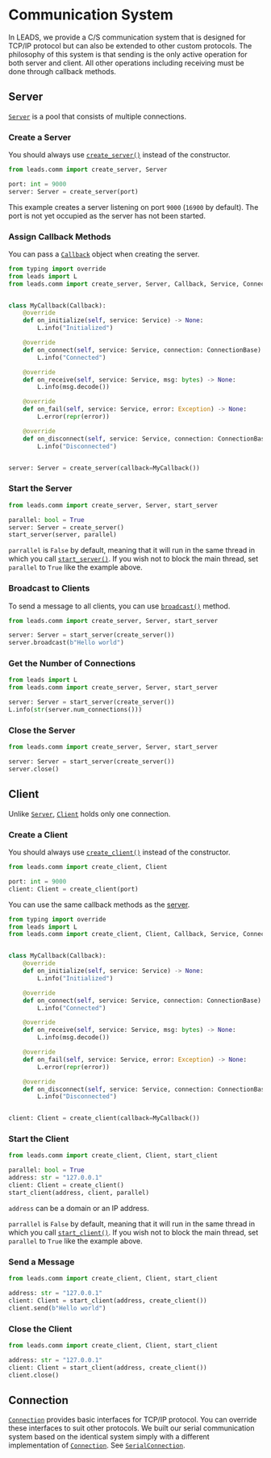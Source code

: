 # Communication System

In LEADS, we provide a C/S communication system that is designed for TCP/IP protocol but can also be extended to other
custom protocols. The philosophy of this system is that sending is the only active operation for both server and
client. All other operations including receiving must be done through callback methods.

## Server

[`Server`](#leads.comm.server.server.Server) is a pool that consists of multiple connections.

### Create a Server

You should always use [`create_server()`](#leads.comm.server.create_server) instead of the constructor.

```python
from leads.comm import create_server, Server

port: int = 9000
server: Server = create_server(port)
```

This example creates a server listening on port `9000` (`16900` by default). The port is not yet occupied as the server
has not been started.

### Assign Callback Methods

You can pass a [`Callback`](#leads.comm.prototype.Callback) object when creating the server.

```python
from typing import override
from leads import L
from leads.comm import create_server, Server, Callback, Service, ConnectionBase


class MyCallback(Callback):
    @override
    def on_initialize(self, service: Service) -> None:
        L.info("Initialized")

    @override
    def on_connect(self, service: Service, connection: ConnectionBase) -> None:
        L.info("Connected")

    @override
    def on_receive(self, service: Service, msg: bytes) -> None:
        L.info(msg.decode())

    @override
    def on_fail(self, service: Service, error: Exception) -> None:
        L.error(repr(error))

    @override
    def on_disconnect(self, service: Service, connection: ConnectionBase) -> None:
        L.info("Disconnected")


server: Server = create_server(callback=MyCallback())
```

### Start the Server

```python
from leads.comm import create_server, Server, start_server

parallel: bool = True
server: Server = create_server()
start_server(server, parallel)
```

`parrallel` is `False` by default, meaning that it will run in the same thread in which you call
[`start_server()`](#leads.comm.server.start_server). If you wish not to block the main thread, set `parallel` to `True`
like the example above.

### Broadcast to Clients

To send a message to all clients, you can use [`broadcast()`](#leads.comm.server.server.Server.broadcast) method.

```python
from leads.comm import create_server, Server, start_server

server: Server = start_server(create_server())
server.broadcast(b"Hello world")
```

### Get the Number of Connections

```python
from leads import L
from leads.comm import create_server, Server, start_server

server: Server = start_server(create_server())
L.info(str(server.num_connections()))
```

### Close the Server

```python
from leads.comm import create_server, Server, start_server

server: Server = start_server(create_server())
server.close()
```

## Client

Unlike [`Server`](#leads.comm.server.server.Server), [`Client`](#leads.comm.client.client.Client) holds only one
connection.

### Create a Client

You should always use [`create_client()`](#leads.comm.client.create_client) instead of the constructor.

```python
from leads.comm import create_client, Client

port: int = 9000
client: Client = create_client(port)
```

You can use the same callback methods as the [server](#assign-callback-methods).

```python
from typing import override
from leads import L
from leads.comm import create_client, Client, Callback, Service, ConnectionBase


class MyCallback(Callback):
    @override
    def on_initialize(self, service: Service) -> None:
        L.info("Initialized")

    @override
    def on_connect(self, service: Service, connection: ConnectionBase) -> None:
        L.info("Connected")

    @override
    def on_receive(self, service: Service, msg: bytes) -> None:
        L.info(msg.decode())

    @override
    def on_fail(self, service: Service, error: Exception) -> None:
        L.error(repr(error))

    @override
    def on_disconnect(self, service: Service, connection: ConnectionBase) -> None:
        L.info("Disconnected")


client: Client = create_client(callback=MyCallback())
```

### Start the Client

```python
from leads.comm import create_client, Client, start_client

parallel: bool = True
address: str = "127.0.0.1"
client: Client = create_client()
start_client(address, client, parallel)
```

`address` can be a domain or an IP address.

`parrallel` is `False` by default, meaning that it will run in the same thread in which you call
[`start_client()`](#leads.comm.client.start_client). If you wish not to block the main thread, set `parallel` to `True`
like the example above.

### Send a Message

```python
from leads.comm import create_client, Client, start_client

address: str = "127.0.0.1"
client: Client = start_client(address, create_client())
client.send(b"Hello world")
```

### Close the Client

```python
from leads.comm import create_client, Client, start_client

address: str = "127.0.0.1"
client: Client = start_client(address, create_client())
client.close()
```

## Connection

[`Connection`](#leads.comm.prototype.Connection) provides basic interfaces for TCP/IP protocol. You can override these
interfaces to suit other protocols. We built our serial communication system based on the identical system simply with a
different implementation of [`Connection`](#leads.comm.prototype.Connection). See
[`SerialConnection`](#leads_comm_serial.connection.SerialConnection).